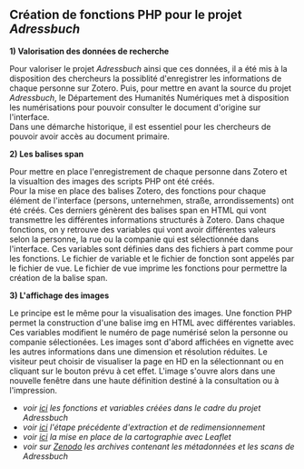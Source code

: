 **Création de fonctions PHP pour le projet _Adressbuch_**
-----------------------------------------------------------------
**1) Valorisation des données de recherche**

Pour valoriser le projet _Adressbuch_ ainsi que ces données, il a été mis à la disposition des chercheurs la possiblité d'enregistrer les informations de chaque personne sur Zotero. Puis, pour mettre en avant la source du projet _Adressbuch_, le Département des Humanités Numériques met à disposition les numérisations pour pouvoir consulter le document d'origine sur l'interface.  
Dans une démarche historique, il est essentiel pour les chercheurs de pouvoir avoir accès au document primaire. 

**2) Les balises span**

Pour mettre en place l'enregistrement de chaque personne dans Zotero et la visualtion des images des scripts PHP ont été créés.  
Pour la mise en place des balises Zotero, des fonctions pour chaque élément de l'interface (persons, unternehmen, straße, arrondissements) ont été créés. Ces derniers génèrent des balises span en HTML qui vont transmettre les différentes informations structurés à Zotero. Dans chaque fonctions, on y retrouve des variables qui vont avoir différentes valeurs selon la personne, la rue ou la companie qui est sélectionnée dans l'interface. Ces variables sont définies dans des fichiers à part comme pour les fonctions. Le fichier de variable et le fichier de fonction sont appelés par le fichier de vue. Le fichier de vue imprime les fonctions pour permettre la création de la balise span. 
  
**3) L'affichage des images**

Le principe est le même pour la visualisation des images. Une fonction PHP permet la construction d'une balise img en HTML avec différentes variables. Ces variables modifient le numéro de page numérisé selon la personne ou companie sélectionées. Les images sont d'abord affichées en vignette avec les autres informations dans une dimension et résolution réduites. Le visiteur peut choisir de visualiser la page en HD en la sélectionnant ou en cliquant sur le bouton prévu à cet effet. L'image s'ouvre alors dans une nouvelle fenêtre dans une haute définition destiné à la consultation ou à l'impression.  
  
* _voir [ici](https://github.com/evirevialle/Adressbuch1854/tree/master/templates/functions) les fonctions et variables créées dans le cadre du projet Adressbuch_  
* _voir [ici](Extraction_metadonnees_redimensionnement.md) l'étape précédente d'extraction et de redimensionnement_
* _voir [ici](Cartographie.md) la mise en place de la cartographie avec Leaflet_
* _voir sur [Zenodo](https://doi.org/10.5281/zenodo.5524880) les archives contenant les métadonnées et les scans de Adressbuch_

